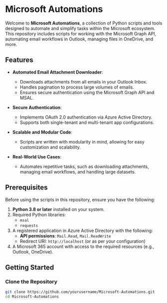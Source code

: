 # Microsoft Automations

Welcome to **Microsoft Automations**, a collection of Python scripts and tools designed to automate and simplify tasks within the Microsoft ecosystem. This repository includes scripts for working with the Microsoft Graph API, automating email workflows in Outlook, managing files in OneDrive, and more.

## Features

- **Automated Email Attachment Downloader**:
  - Downloads attachments from all emails in your Outlook Inbox.
  - Handles pagination to process large volumes of emails.
  - Ensures secure authentication using the Microsoft Graph API and MSAL.

- **Secure Authentication**:
  - Implements OAuth 2.0 authentication via Azure Active Directory.
  - Supports both single-tenant and multi-tenant app configurations.

- **Scalable and Modular Code**:
  - Scripts are written with modularity in mind, allowing for easy customization and scalability.

- **Real-World Use Cases**:
  - Automates repetitive tasks, such as downloading attachments, managing email workflows, and handling large datasets.

## Prerequisites

Before using the scripts in this repository, ensure you have the following:

1. **Python 3.8 or later** installed on your system.
2. Required Python libraries:
   - `msal`
   - `requests`
3. A registered application in Azure Active Directory with the following:
   - **API permissions**: `Mail.Read`, `Mail.ReadWrite`
   - Redirect URI: `http://localhost` (or as per your configuration)
4. A Microsoft 365 account with access to the required resources (e.g., Outlook, OneDrive).

## Getting Started

### Clone the Repository
```bash
git clone https://github.com/yourusername/Microsoft-Automations.git
cd Microsoft-Automations
